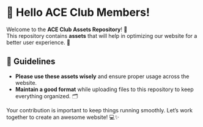 # 👋 Hello ACE Club Members!

Welcome to the **ACE Club Assets Repository**! 🎉  
This repository contains **assets** that will help in optimizing our website for a better user experience. 🚀

## 🔧 Guidelines

- **Please use these assets wisely** and ensure proper usage across the website.
- **Maintain a good format** while uploading files to this repository to keep everything organized. 🗂️

Your contribution is important to keep things running smoothly. Let’s work together to create an awesome website! 💻✨
